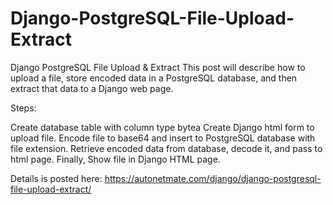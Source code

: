# Django-PostgreSQL-File-Upload-Extract
Django PostgreSQL File Upload &amp; Extract
This post will describe how to upload a file, store encoded data in a PostgreSQL database, and then extract that data to a Django web page.

Steps:

Create database table with column type bytea
Create Django html form to upload file.
Encode file to base64 and insert to PostgreSQL database with file extension.
Retrieve encoded data from database, decode it, and pass to html page.
Finally, Show file in Django HTML page.

Details is posted here: https://autonetmate.com/django/django-postgresql-file-upload-extract/ 
